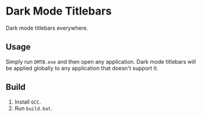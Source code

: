 # Dark Mode Titlebars

Dark mode titlebars everywhere.

## Usage

Simply run `DMTB.exe` and then open any application.
Dark mode titlebars will be applied globally to any application that doesn't support it.

## Build

1. Install `GCC`.
2. Run `build.bat`.
